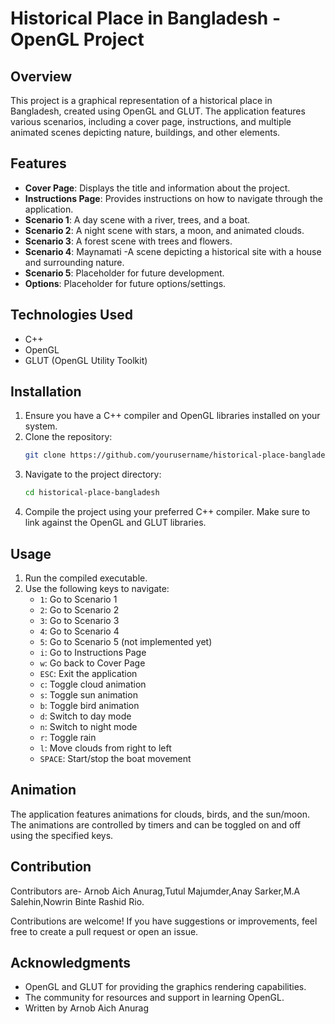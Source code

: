# Historical Place in Bangladesh - OpenGL Project

## Overview
This project is a graphical representation of a historical place in Bangladesh, created using OpenGL and GLUT. The application features various scenarios, including a cover page, instructions, and multiple animated scenes depicting nature, buildings, and other elements.

## Features
- **Cover Page**: Displays the title and information about the project.
- **Instructions Page**: Provides instructions on how to navigate through the application.
- **Scenario 1**: A day scene with a river, trees, and a boat.
- **Scenario 2**: A night scene with stars, a moon, and animated clouds.
- **Scenario 3**: A forest scene with trees and flowers.
- **Scenario 4**: Maynamati -A scene depicting a historical site with a house and surrounding nature.
- **Scenario 5**: Placeholder for future development.
- **Options**: Placeholder for future options/settings.

## Technologies Used
- C++
- OpenGL
- GLUT (OpenGL Utility Toolkit)

## Installation
1. Ensure you have a C++ compiler and OpenGL libraries installed on your system.
2. Clone the repository:
   ```bash
   git clone https://github.com/yourusername/historical-place-bangladesh.git
   ```
3. Navigate to the project directory:
   ```bash
   cd historical-place-bangladesh
   ```
4. Compile the project using your preferred C++ compiler. Make sure to link against the OpenGL and GLUT libraries.

## Usage
1. Run the compiled executable.
2. Use the following keys to navigate:
   - `1`: Go to Scenario 1
   - `2`: Go to Scenario 2
   - `3`: Go to Scenario 3
   - `4`: Go to Scenario 4
   - `5`: Go to Scenario 5 (not implemented yet)
   - `i`: Go to Instructions Page
   - `w`: Go back to Cover Page
   - `ESC`: Exit the application
   - `c`: Toggle cloud animation
   - `s`: Toggle sun animation
   - `b`: Toggle bird animation
   - `d`: Switch to day mode
   - `n`: Switch to night mode
   - `r`: Toggle rain
   - `l`: Move clouds from right to left
   - `SPACE`: Start/stop the boat movement

## Animation
The application features animations for clouds, birds, and the sun/moon. The animations are controlled by timers and can be toggled on and off using the specified keys.

## Contribution
Contributors are- Arnob Aich Anurag,Tutul Majumder,Anay Sarker,M.A Salehin,Nowrin Binte Rashid Rio.

Contributions are welcome! If you have suggestions or improvements, feel free to create a pull request or open an issue.


## Acknowledgments
- OpenGL and GLUT for providing the graphics rendering capabilities.
- The community for resources and support in learning OpenGL.
- Written by Arnob Aich Anurag
